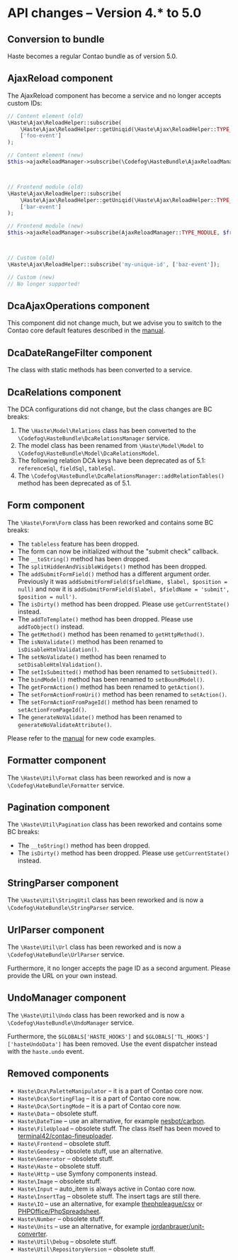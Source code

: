 # API changes – Version 4.* to 5.0

## Conversion to bundle

Haste becomes a regular Contao bundle as of version 5.0. 


## AjaxReload component

The AjaxReload component has become a service and no longer accepts custom IDs:

```php
// Content element (old)
\Haste\Ajax\ReloadHelper::subscribe(
    \Haste\Ajax\ReloadHelper::getUniqid(\Haste\Ajax\ReloadHelper::TYPE_CONTENT, $contentElementId),
    ['foo-event']
);

// Content element (new)
$this->ajaxReloadManager->subscribe(\Codefog\HasteBundle\AjaxReloadManager::TYPE_CONTENT, $contentElementId, ['foo-event']);



// Frontend module (old)
\Haste\Ajax\ReloadHelper::subscribe(
    \Haste\Ajax\ReloadHelper::getUniqid(\Haste\Ajax\ReloadHelper::TYPE_MODULE, $this->id),
    ['bar-event']
);

// Frontend module (new)
$this->ajaxReloadManager->subscribe(AjaxReloadManager::TYPE_MODULE, $frontendModuleId, ['bar-event']);



// Custom (old)
\Haste\Ajax\ReloadHelper::subscribe('my-unique-id', ['baz-event']);

// Custom (new)
// No longer supported!
```


## DcaAjaxOperations component

This component did not change much, but we advise you to switch to the Contao core default features described 
in the [manual](docs/DcaAjaxOperations.md).


## DcaDateRangeFilter component

The class with static methods has been converted to a service.


## DcaRelations component

The DCA configurations did not change, but the class changes are BC breaks:

1. The `\Haste\Model\Relations` class has been converted to the `\Codefog\HasteBundle\DcaRelationsManager` service.
2. The model class has been renamed from `\Haste\Model\Model` to `\Codefog\HasteBundle\Model\DcaRelationsModel`.
3. The following relation DCA keys have been deprecated as of 5.1: `referenceSql`, `fieldSql`, `tableSql`.
4. The `\Codefog\HasteBundle\DcaRelationsManager::addRelationTables()` method has been deprecated as of 5.1.


## Form component

The `\Haste\Form\Form` class has been reworked and contains some BC breaks:

- The `tableless` feature has been dropped.
- The form can now be initialized without the "submit check" callback.
- The `__toString()` method has been dropped.
- The `splitHiddenAndVisibleWidgets()` method has been dropped.
- The `addSubmitFormField()` method has a different argument order. Previously it was `addSubmitFormField($fieldName, $label, $position = null)` and now it is `addSubmitFormField($label, $fieldName = 'submit', $position = null')`.
- The `isDirty()` method has been dropped. Please use `getCurrentState()` instead.
- The `addToTemplate()` method has been dropped. Please use `addToObject()` instead.
- The `getMethod()` method has been renamed to `getHttpMethod()`.
- The `isNoValidate()` method has been renamed to `isDisableHtmlValidation()`.
- The `setNoValidate()` method has been renamed to `setDisableHtmlValidation()`.
- The `setIsSubmitted()` method has been renamed to `setSubmitted()`.
- The `bindModel()` method has been renamed to `setBoundModel()`.
- The `getFormAction()` method has been renamed to `getAction()`.
- The `setFormActionFromUri()` method has been renamed to `setAction()`.
- The `setFormActionFromPageId()` method has been renamed to `setActionFromPageId()`.
- The `generateNoValidate()` method has been renamed to `generateNoValidateAttribute()`.

Please refer to the [manual](docs/Form.md) for new code examples.


## Formatter component

The `\Haste\Util\Format` class has been reworked and is now a `\Codefog\HateBundle\Formatter` service.


## Pagination component

The `\Haste\Util\Pagination` class has been reworked and contains some BC breaks:

- The `__toString()` method has been dropped.
- The `isDirty()` method has been dropped. Please use `getCurrentState()` instead.


## StringParser component

The `\Haste\Util\StringUtil` class has been reworked and is now a `\Codefog\HateBundle\StringParser` service.


## UrlParser component

The `\Haste\Util\Url` class has been reworked and is now a `\Codefog\HateBundle\UrlParser` service.

Furthermore, it no longer accepts the page ID as a second argument. Please provide the URL on your own instead.


## UndoManager component

The `\Haste\Util\Undo` class has been reworked and is now a `\Codefog\HasteBundle\UndoManager` service.

Furthermore, the `$GLOBALS['HASTE_HOOKS']` and `$GLOBALS['TL_HOOKS']['hasteUndoData']` has been removed. Use the event
dispatcher instead with the `haste.undo` event.


## Removed components

- `Haste\Dca\PaletteManipulator` – it is a part of Contao core now.
- `Haste\Dca\SortingFlag` – it is a part of Contao core now.
- `Haste\Dca\SortingMode` – it is a part of Contao core now.
- `Haste\Data` – obsolete stuff.
- `Haste\DateTime` – use an alternative, for example [nesbot/carbon](https://github.com/briannesbitt/Carbon).
- `Haste\FileUpload` – obsolete stuff. The class itself has been moved to [terminal42/contao-fineuploader](https://github.com/terminal42/contao-fineuploader).
- `Haste\Frontend` – obsolete stuff.
- `Haste\Geodesy` – obsolete stuff, use an alternative.
- `Haste\Generator` – obsolete stuff.
- `Haste\Haste` – obsolete stuff.
- `Haste\Http` – use Symfony components instead.
- `Haste\Image` – obsolete stuff.
- `Haste\Input` – auto_item is always active in Contao core now.
- `Haste\InsertTag` – obsolete stuff. The insert tags are still there.
- `Haste\IO` – use an alternative, for example [thephpleague/csv](https://github.com/thephpleague/csv) or [PHPOffice/PhpSpreadsheet](https://github.com/PHPOffice/PhpSpreadsheet).
- `Haste\Number` – obsolete stuff.
- `Haste\Units` – use an alternative, for example [jordanbrauer/unit-converter](https://github.com/jordanbrauer/unit-converter).
- `Haste\Util\Debug` – obsolete stuff.
- `Haste\Util\RepositoryVersion` – obsolete stuff.
